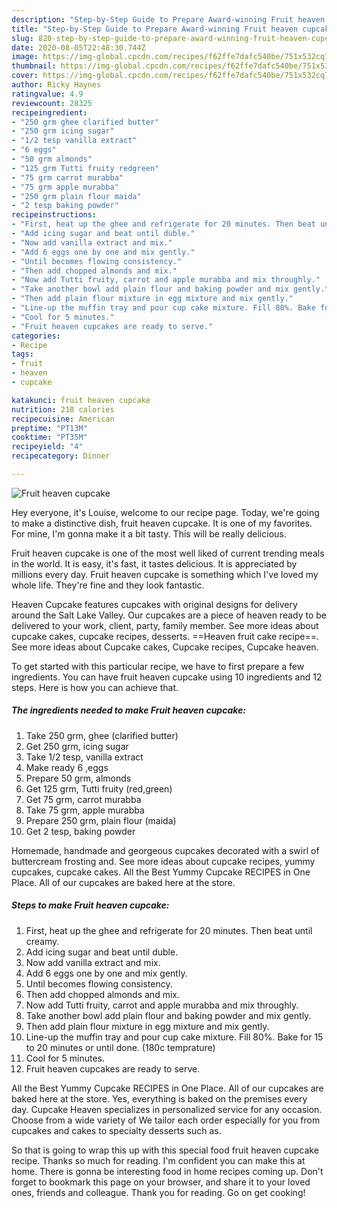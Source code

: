```yaml
---
description: "Step-by-Step Guide to Prepare Award-winning Fruit heaven cupcake"
title: "Step-by-Step Guide to Prepare Award-winning Fruit heaven cupcake"
slug: 820-step-by-step-guide-to-prepare-award-winning-fruit-heaven-cupcake
date: 2020-08-05T22:48:30.744Z
image: https://img-global.cpcdn.com/recipes/f62ffe7dafc540be/751x532cq70/fruit-heaven-cupcake-recipe-main-photo.jpg
thumbnail: https://img-global.cpcdn.com/recipes/f62ffe7dafc540be/751x532cq70/fruit-heaven-cupcake-recipe-main-photo.jpg
cover: https://img-global.cpcdn.com/recipes/f62ffe7dafc540be/751x532cq70/fruit-heaven-cupcake-recipe-main-photo.jpg
author: Ricky Haynes
ratingvalue: 4.9
reviewcount: 28325
recipeingredient:
- "250 grm ghee clarified butter"
- "250 grm icing sugar"
- "1/2 tesp vanilla extract"
- "6 eggs"
- "50 grm almonds"
- "125 grm Tutti fruity redgreen"
- "75 grm carrot murabba"
- "75 grm apple murabba"
- "250 grm plain flour maida"
- "2 tesp baking powder"
recipeinstructions:
- "First, heat up the ghee and refrigerate for 20 minutes. Then beat until creamy."
- "Add icing sugar and beat until duble."
- "Now add vanilla extract and mix."
- "Add 6 eggs one by one and mix gently."
- "Until becomes flowing consistency."
- "Then add chopped almonds and mix."
- "Now add Tutti fruity, carrot and apple murabba and mix throughly."
- "Take another bowl add plain flour and baking powder and mix gently."
- "Then add plain flour mixture in egg mixture and mix gently."
- "Line-up the muffin tray and pour cup cake mixture. Fill 80%. Bake for 15 to 20 minutes or until done. (180c temprature)"
- "Cool for 5 minutes."
- "Fruit heaven cupcakes are ready to serve."
categories:
- Recipe
tags:
- fruit
- heaven
- cupcake

katakunci: fruit heaven cupcake 
nutrition: 218 calories
recipecuisine: American
preptime: "PT13M"
cooktime: "PT35M"
recipeyield: "4"
recipecategory: Dinner

---
```



![Fruit heaven cupcake](https://img-global.cpcdn.com/recipes/f62ffe7dafc540be/751x532cq70/fruit-heaven-cupcake-recipe-main-photo.jpg)

Hey everyone, it's Louise, welcome to our recipe page. Today, we're going to make a distinctive dish, fruit heaven cupcake. It is one of my favorites. For mine, I'm gonna make it a bit tasty. This will be really delicious.

Fruit heaven cupcake is one of the most well liked of current trending meals in the world. It is easy, it's fast, it tastes delicious. It is appreciated by millions every day. Fruit heaven cupcake is something which I've loved my whole life. They're fine and they look fantastic.

Heaven Cupcake features cupcakes with original designs for delivery around the Salt Lake Valley. Our cupcakes are a piece of heaven ready to be delivered to your work, client, party, family member. See more ideas about cupcake cakes, cupcake recipes, desserts. ==Heaven fruit cake recipe==. See more ideas about Cupcake cakes, Cupcake recipes, Cupcake heaven.


To get started with this particular recipe, we have to first prepare a few ingredients. You can have fruit heaven cupcake using 10 ingredients and 12 steps. Here is how you can achieve that.

<!--inarticleads1-->

##### The ingredients needed to make Fruit heaven cupcake:

1. Take 250 grm, ghee (clarified butter)
1. Get 250 grm, icing sugar
1. Take 1/2 tesp, vanilla extract
1. Make ready 6 ,eggs
1. Prepare 50 grm, almonds
1. Get 125 grm, Tutti fruity (red,green)
1. Get 75 grm, carrot murabba
1. Take 75 grm, apple murabba
1. Prepare 250 grm, plain flour (maida)
1. Get 2 tesp, baking powder


Homemade, handmade and georgeous cupcakes decorated with a swirl of buttercream frosting and. See more ideas about cupcake recipes, yummy cupcakes, cupcake cakes. All the Best Yummy Cupcake RECIPES in One Place. All of our cupcakes are baked here at the store. 

<!--inarticleads2-->

##### Steps to make Fruit heaven cupcake:

1. First, heat up the ghee and refrigerate for 20 minutes. Then beat until creamy.
1. Add icing sugar and beat until duble.
1. Now add vanilla extract and mix.
1. Add 6 eggs one by one and mix gently.
1. Until becomes flowing consistency.
1. Then add chopped almonds and mix.
1. Now add Tutti fruity, carrot and apple murabba and mix throughly.
1. Take another bowl add plain flour and baking powder and mix gently.
1. Then add plain flour mixture in egg mixture and mix gently.
1. Line-up the muffin tray and pour cup cake mixture. Fill 80%. Bake for 15 to 20 minutes or until done. (180c temprature)
1. Cool for 5 minutes.
1. Fruit heaven cupcakes are ready to serve.


All the Best Yummy Cupcake RECIPES in One Place. All of our cupcakes are baked here at the store. Yes, everything is baked on the premises every day. Cupcake Heaven specializes in personalized service for any occasion. Choose from a wide variety of We tailor each order especially for you from cupcakes and cakes to specialty desserts such as. 

So that is going to wrap this up with this special food fruit heaven cupcake recipe. Thanks so much for reading. I'm confident you can make this at home. There is gonna be interesting food in home recipes coming up. Don't forget to bookmark this page on your browser, and share it to your loved ones, friends and colleague. Thank you for reading. Go on get cooking!

